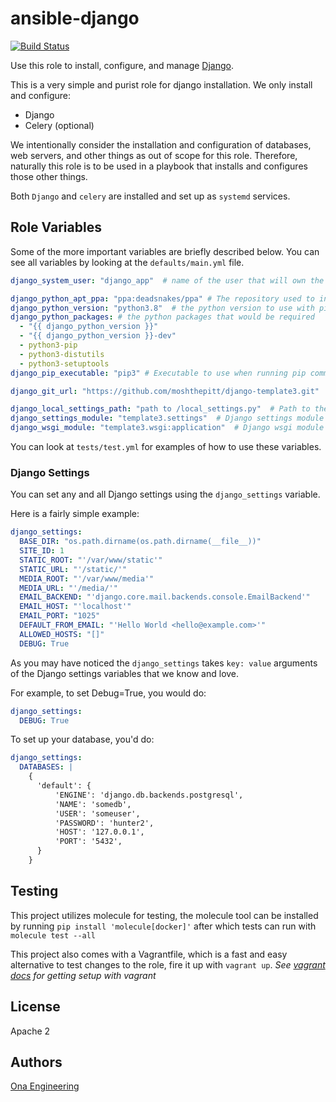 # ansible-django #

[![Build Status](https://github.com/onaio/ansible-django/workflows/CI/badge.svg)](https://github.com/onaio/ansible-django/actions?query=workflow%3ACI)

Use this role to install, configure, and manage [Django](https://www.djangoproject.com/).

This is a very simple and purist role for django installation.  We only install and configure:

- Django
- Celery (optional)

We intentionally consider the installation and configuration of databases, web servers, and other things as out of scope for this role.  Therefore, naturally this role is to be used in a playbook that installs and configures those other things.

Both `Django` and `celery` are installed and set up as `systemd` services.

## Role Variables ##

Some of the more important variables are briefly described below.  You can see all variables by looking at the `defaults/main.yml` file.

```yml
django_system_user: "django_app"  # name of the user that will own the django installation

django_python_apt_ppa: "ppa:deadsnakes/ppa" # The repository used to install python
django_python_version: "python3.8"  # the python version to use with pip commands
django_python_packages: # the python packages that would be required
  - "{{ django_python_version }}"
  - "{{ django_python_version }}-dev"
  - python3-pip
  - python3-distutils
  - python3-setuptools
django_pip_executable: "pip3" # Executable to use when running pip commands

django_git_url: "https://github.com/moshthepitt/django-template3.git"  # the git repo of your django app which we are installing

django_local_settings_path: "path to /local_settings.py"  # Path to the Django settings file
django_settings_module: "template3.settings"  # Django settings module
django_wsgi_module: "template3.wsgi:application"  # Django wsgi module
```

You can look at `tests/test.yml` for examples of how to use these variables.

### Django Settings ###

You can set any and all Django settings using the `django_settings` variable.

Here is a fairly simple example:

```yml
django_settings:
  BASE_DIR: "os.path.dirname(os.path.dirname(__file__))"
  SITE_ID: 1
  STATIC_ROOT: "'/var/www/static'"
  STATIC_URL: "'/static/'"
  MEDIA_ROOT: "'/var/www/media'"
  MEDIA_URL: "'/media/'"
  EMAIL_BACKEND: "'django.core.mail.backends.console.EmailBackend'"
  EMAIL_HOST: "'localhost'"
  EMAIL_PORT: "1025"
  DEFAULT_FROM_EMAIL: "'Hello World <hello@example.com>'"
  ALLOWED_HOSTS: "[]"
  DEBUG: True
```

As you may have noticed the `django_settings` takes `key: value` arguments of the Django settings variables that we know and love.

For example, to set Debug=True, you would do:

```yml
django_settings:
  DEBUG: True
```

To set up your database, you'd do:

```yml
django_settings:
  DATABASES: |
    {
      'default': {
          'ENGINE': 'django.db.backends.postgresql',
          'NAME': 'somedb',
          'USER': 'someuser',
          'PASSWORD': 'hunter2',
          'HOST': '127.0.0.1',
          'PORT': '5432',
      }
    }
```

## Testing ##

This project utilizes molecule for testing, the molecule tool can be installed by running `pip install 'molecule[docker]'` after which tests can run with `molecule test --all`

This project also comes with a Vagrantfile, which is a fast and easy alternative to test changes to the role, fire it up with `vagrant up`. _See [vagrant docs](https://docs.vagrantup.com/v2/) for getting setup with vagrant_

## License ##

Apache 2

## Authors ##

[Ona Engineering](https://ona.io)
